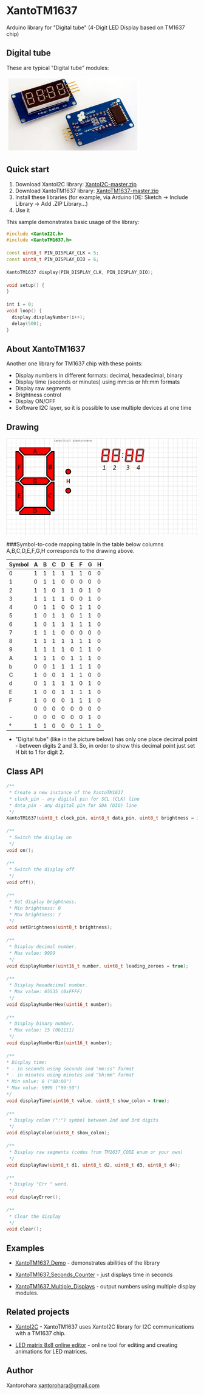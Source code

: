 # XantoTM1637
Arduino library for "Digital tube" (4-Digit LED Display based on TM1637 chip)

## Digital tube
These are typical "Digital tube" modules:


[![Digital tubes](https://github.com/xantorohara/XantoTM1637/raw/master/extras/digital-tube-blue.png?raw=true)](http://s.click.aliexpress.com/e/bmWeJxis)


## Quick start
1. Download XantoI2C library: [XantoI2C-master.zip](https://github.com/xantorohara/XantoI2C/archive/master.zip)
2. Download XantoTM1637 library: [XantoTM1637-master.zip](https://github.com/xantorohara/XantoTM1637/archive/master.zip)
3. Install these libraries (for example, via Arduino IDE: Sketch -> Include Library -> Add .ZIP Library...)
4. Use it 

This sample demonstrates basic usage of the library:

```cpp
#include <XantoI2C.h>
#include <XantoTM1637.h>

const uint8_t PIN_DISPLAY_CLK = 5;
const uint8_t PIN_DISPLAY_DIO = 6;

XantoTM1637 display(PIN_DISPLAY_CLK, PIN_DISPLAY_DIO);

void setup() {
}

int i = 0;
void loop() {
  display.displayNumber(i++);
  delay(500);
}

```


## About XantoTM1637

Another one library for TM1637 chip with these points: 

* Display numbers in different formats: decimal, hexadecimal, binary
* Display time (seconds or minutes) using mm:ss or hh:mm formats
* Display raw segments
* Brightness control
* Display ON/OFF
* Software I2C layer, so it is possible to use multiple devices at one time

## Drawing
 
![Drawing](https://github.com/xantorohara/XantoTM1637/raw/master/extras/XantoTM1637-drawing.png?raw=true)

###Symbol-to-code mapping table
In the table below columns A,B,C,D,E,F,G,H corresponds to the drawing above.

Symbol |  A  |  B  |  C  |  D  |  E  |  F  |  G  |  H 
------ | --- | --- | --- | --- | --- | --- | --- | ---
   0   |  1  |  1  |  1  |  1  |  1  |  1  |  0  |  0 
   1   |  0  |  1  |  1  |  0  |  0  |  0  |  0  |  0 
   2   |  1  |  1  |  0  |  1  |  1  |  0  |  1  |  0 
   3   |  1  |  1  |  1  |  1  |  0  |  0  |  1  |  0 
   4   |  0  |  1  |  1  |  0  |  0  |  1  |  1  |  0 
   5   |  1  |  0  |  1  |  1  |  0  |  1  |  1  |  0 
   6   |  1  |  0  |  1  |  1  |  1  |  1  |  1  |  0 
   7   |  1  |  1  |  1  |  0  |  0  |  0  |  0  |  0 
   8   |  1  |  1  |  1  |  1  |  1  |  1  |  1  |  0 
   9   |  1  |  1  |  1  |  1  |  0  |  1  |  1  |  0 
   A   |  1  |  1  |  1  |  0  |  1  |  1  |  1  |  0 
   b   |  0  |  0  |  1  |  1  |  1  |  1  |  1  |  0 
   C   |  1  |  0  |  0  |  1  |  1  |  1  |  0  |  0 
   d   |  0  |  1  |  1  |  1  |  1  |  0  |  1  |  0 
   E   |  1  |  0  |  0  |  1  |  1  |  1  |  1  |  0 
   F   |  1  |  0  |  0  |  0  |  1  |  1  |  1  |  0 
       |  0  |  0  |  0  |  0  |  0  |  0  |  0  |  0 
   -   |  0  |  0  |  0  |  0  |  0  |  0  |  1  |  0
   °   |  1  |  1  |  0  |  0  |  0  |  1  |  1  |  0
   
* "Digital tube" (like in the picture below) has only one place decimal point - between digits 2 and 3.
So, in order to show this decimal point just set H bit to 1 for digit 2.
 
## Class API

```cpp
/**
 * Create a new instance of the XantoTM1637
 * clock_pin - any digital pin for SCL (CLK) line
 * data_pin - any digital pin for SDA (DIO) line
 */
XantoTM1637(uint8_t clock_pin, uint8_t data_pin, uint8_t brightness = 3);

/**
 * Switch the display on
 */
void on();

/**
 * Switch the display off
 */
void off();

/**
 * Set display brightness.
 * Min brightness: 0
 * Max brightness: 7
 */
void setBrightness(uint8_t brightness);

/**
 * Display decimal number.
 * Max value: 9999
 */
void displayNumber(uint16_t number, uint8_t leading_zeroes = true);

/**
 * Display hexadecimal number.
 * Max value: 65535 (0xFFFF)
 */
void displayNumberHex(uint16_t number);

/**
 * Display binary number.
 * Max value: 15 (0b1111)
 */
void displayNumberBin(uint16_t number);

/**
* Display time:
* - in seconds using seconds and "mm:ss" format
* - in minutes using minutes and "hh:mm" format
* Min value: 0 ("00:00")
* Max value: 5999 ("99:59")
*/
void displayTime(uint16_t value, uint8_t show_colon = true);

/**
 * Display colon (":") symbol between 2nd and 3rd digits
 */
void displayColon(uint8_t show_colon);

/**
 * Display raw segments (codes from TM1637_CODE enum or your own)
 */
void displayRaw(uint8_t d1, uint8_t d2, uint8_t d3, uint8_t d4);

/**
 * Display "Err " word.
 */
void displayError();

/**
 * Clear the display
 */
void clear();    
```

## Examples
* [XantoTM1637_Demo](https://github.com/xantorohara/XantoTM1637/tree/master/examples/XantoTM1637_Demo) -
demonstrates abilities of the library

* [XantoTM1637_Seconds_Counter](https://github.com/xantorohara/XantoTM1637/tree/master/examples/XantoTM1637_Seconds_Counter) -
just displays time in seconds

* [XantoTM1637_Multiple_Displays](https://github.com/xantorohara/XantoTM1637/tree/master/examples/XantoTM1637_Multiple_Displays) -
output numbers using multiple display modules. 

## Related projects
* [XantoI2C](https://xantorohara.github.io/XantoI2C/) - 
XantoTM1637 uses XantoI2C library for I2C communications with a TM1637 chip.

* [LED matrix 8x8 online editor](https://xantorohara.github.io/led-matrix-editor/) -
online tool for editing and creating animations for LED matrices.
  
## Author
Xantorohara <xantorohara@gmail.com>

